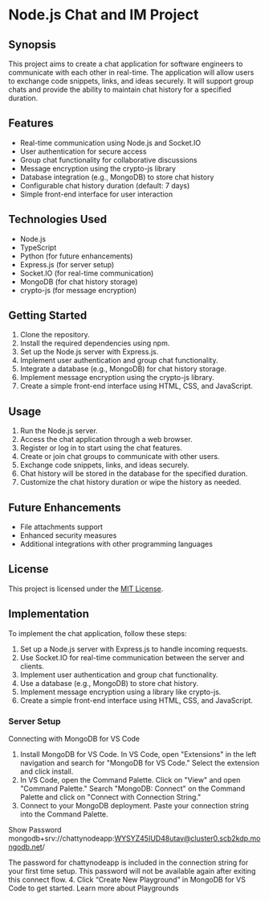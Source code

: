 # Node.js Chat and IM Project

## Synopsis
This project aims to create a chat application for software engineers to communicate with each other in real-time. The application will allow users to exchange code snippets, links, and ideas securely. It will support group chats and provide the ability to maintain chat history for a specified duration.

## Features
- Real-time communication using Node.js and Socket.IO
- User authentication for secure access
- Group chat functionality for collaborative discussions
- Message encryption using the crypto-js library
- Database integration (e.g., MongoDB) to store chat history
- Configurable chat history duration (default: 7 days)
- Simple front-end interface for user interaction

## Technologies Used
- Node.js
- TypeScript
- Python (for future enhancements)
- Express.js (for server setup)
- Socket.IO (for real-time communication)
- MongoDB (for chat history storage)
- crypto-js (for message encryption)

## Getting Started
1. Clone the repository.
2. Install the required dependencies using npm.
3. Set up the Node.js server with Express.js.
4. Implement user authentication and group chat functionality.
5. Integrate a database (e.g., MongoDB) for chat history storage.
6. Implement message encryption using the crypto-js library.
7. Create a simple front-end interface using HTML, CSS, and JavaScript.

## Usage
1. Run the Node.js server.
2. Access the chat application through a web browser.
3. Register or log in to start using the chat features.
4. Create or join chat groups to communicate with other users.
5. Exchange code snippets, links, and ideas securely.
6. Chat history will be stored in the database for the specified duration.
7. Customize the chat history duration or wipe the history as needed.

## Future Enhancements
- File attachments support
- Enhanced security measures
- Additional integrations with other programming languages

## License
This project is licensed under the [MIT License](LICENSE).
## Implementation

To implement the chat application, follow these steps:

1. Set up a Node.js server with Express.js to handle incoming requests.
2. Use Socket.IO for real-time communication between the server and clients.
3. Implement user authentication and group chat functionality.
4. Use a database (e.g., MongoDB) to store chat history.
5. Implement message encryption using a library like crypto-js.
6. Create a simple front-end interface using HTML, CSS, and JavaScript.

### Server Setup

Connecting with MongoDB for VS Code
1. Install MongoDB for VS Code.
In VS Code, open "Extensions" in the left navigation and search for "MongoDB for VS Code." Select the extension and click install.
2. In VS Code, open the Command Palette.
Click on "View" and open "Command Palette."
Search "MongoDB: Connect" on the Command Palette and click on "Connect with Connection String."
3. Connect to your MongoDB deployment.
Paste your connection string into the Command Palette.

Show Password
mongodb+srv://chattynodeapp:WYSYZ45IUD48utav@cluster0.scb2kdp.mongodb.net/

The password for chattynodeapp is included in the connection string for your first time setup. This password will not be available again after exiting this connect flow.
4. Click “Create New Playground” in MongoDB for VS Code to get started.
Learn more about Playgrounds 
